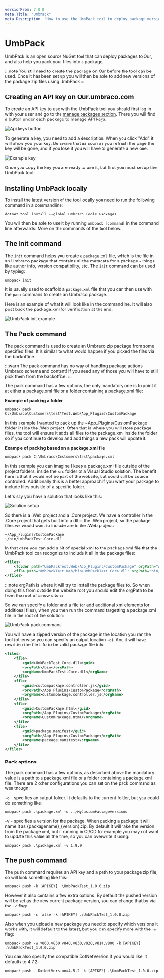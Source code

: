 ```yaml
---
versionFrom: 7.0.0
meta.Title: "UmbPack"
meta.Description: "How to use the UmbPack tool to deploy package versions to Our"
---
```


# UmbPack

UmbPack is an open source NuGet tool that can deploy packages to Our, and also help you pack your files into a package. 

:::note
You still need to create the package on Our before the tool can be used. Once it has been set up you will then be able to add new versions of the package zip files using UmbPack
:::

## Creating an API key on Our.umbraco.com

To create an API key to use with the UmbPack tool you should first log in with your user and go to the [manage packages section](https://our.umbraco.com/member/profile/packages/).
There you will find a button under each package to manage API keys:

![Api keys button](images/apiKeysButton.png)

To generate a key, you need to add a description. When you click "Add" it will show you your key. Be aware that as soon as you refresh the page the key will be gone, and if you lose it you will have to generate a new one.

![Example key](images/exampleKey.png)

Once you copy the key you are ready to use it, but first you must set up the UmbPack tool:

## Installing UmbPack locally

To install the latest version of the tool locally you need to run the following command in a commandline:

```
dotnet tool install --global Umbraco.Tools.Packages
```

You will then be able to use it by running `umbpack [command]` in the command line afterwards. More on the commands of the tool below.

## The Init command

The `init` command helps you create a `package.xml` file, which is the file in an Umbraco package that contains all the metadata for a package - things like author info, version compatibility, etc.
The `init` command can be used by typing:

```
umbpack init
```

It is usually used to scaffold a `package.xml` file that you can then use with the `pack` command to create an Umbraco package.

Here is an example of what it will look like in the commandline. It will also post back the package.xml for verification at the end:

![UmbPack init example](images/umbpackinit.png)

## The Pack command

The pack command is used to create an Umbraco zip package from some specified files. It is similar to what would happen if you picked the files via the backoffice.

:::warn
The pack command has no way of handling package actions, Umbraco schema and content! If you need any of those you will have to still pick them from the backoffice.
:::

The pack command has a few options, the only mandatory one is to point it at either a package.xml file or a folder containing a package.xml file:

**Example of packing a folder**

```
umbpack pack C:\Umbraco\Customers\test\Test.Web\App_Plugins\CustomPackage
```

In this example I wanted to pack up the ~App_Plugins/CustomPackage folder inside the .Web project. Often that is where you will store package files, the tool will ensure it adds all files to the package.xml inside the folder so if you continue to develop and add things a new pack will update it.

**Example of packing based on a package.xml file**

```
umbpack pack C:\Umbraco\Customers\test\package.xml
```

In this example you can imagine I keep a package.xml file outside of the project folders, inside the `src` folder of a Visual Studio solution. The benefit here is that it would not be part of the website, but could still be source controlled. Additionally this is a better approach if you want your package to include files outside of a specific folder. 

Let's say you have a solution that looks like this:

![Solution setup](images/solutionfiles.png)

So there is a .Web project and a .Core project. We have a controller in the .Core project that gets built into a dll in the .Web project, so the package files we would want to include are in the .Web project:

```
~/App_Plugins/CustomPackage
~/bin/UmbPackTest.Core.dll
```

In that case you can add a bit of special xml to the package.xml file that the UmbPack tool can recognize to include it all in the package files:

```xml
<files>
    <folder path="UmbPackTest.Web/App_Plugins/CustomPackage" orgPath="App_Plugins/CustomPackage" /> 
    <file path="UmbPackTest.Web/bin/UmbPackTest.Core.dll" orgPath="bin/UmbPackTest.Core.dll" />
</files>
```

:::note
orgPath is where it will try to install the package files to. So when doing this from outside the website root you should edit the orgPath to be from the root of a new site
:::

So we can specify a folder and a file (or add additional xml elements for additional files), when you then run the command targetting a package.xml file in the root of the solution:

![UmbPack pack command](images/umbpackpack.png)

You will have a zipped version of the package in the location you ran the tool (otherwise you can specify an output location `-o`). And it will have rewritten the file info to be valid package file info:

```xml
<files>
    <file>
        <guid>UmbPackTest.Core.dll</guid>
        <orgPath>/bin</orgPath>
        <orgName>UmbPackTest.Core.dll</orgName>
    </file>
    <file>
        <guid>custompackage.controller.js</guid>
        <orgPath>/App_Plugins/CustomPackage</orgPath>
        <orgName>custompackage.controller.js</orgName>
    </file>
    <file>
        <guid>CustomPackage.html</guid>
        <orgPath>/App_Plugins/CustomPackage</orgPath>
        <orgName>CustomPackage.html</orgName>
    </file>
    <file>
        <guid>package.manifest</guid>
        <orgPath>/App_Plugins/CustomPackage</orgPath>
        <orgName>package.manifest</orgName>
    </file>
</files>
```

### Pack options

The pack command has a few options, as described above the mandatory value is a path to a package.xml file or a folder containing a package.xml file. There are 2 other configurations you can set on the pack command as well though:

`-o` - specifies an output folder. It defaults to the current folder, but you could do something like:

```
umbpack pack .\package.xml -o ../MyCustomPackageVersions
```

-v - specifies a version for the package. When packing a package it will name it as {packagename}_{version}.zip. By default it will take the version from the package.xml, but if running in CI/CD for example you may not want to update this value all the time, so you can overwrite it using:

```
umbpack pack .\package.xml -v 1.9.9
```

## The push command

The push command requires an API key and a path to your package zip file, so will look something like this:

```
umbpack push -k [APIKEY] .\UmbPackTest_1.0.0.zip
```

However it also contains a few extra options. By default the pushed version will be set as the new current package version, you can change that by via the `-c` flag:

```
umbpack push -c false -k [APIKEY] .\UmbPackTest_1.0.0.zip
```

Also when you upload a new package you need to specify which versions it works with, it will default to the latest, but you can specify more with the `-w` flag:

```
umbpack push -w v860,v850,v840,v830,v820,v810,v800 -k [APIKEY] .\UmbPackTest_1.0.0.zip
```

You can also specify the compatible DotNetVersion if you would like, it defaults to 4.7.2:

```
umbpack push --DotNetVersion=4.5.2 -k [APIKEY] .\UmbPackTest_1.0.0.zip
```
